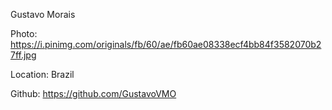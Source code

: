 Gustavo Morais

Photo: https://i.pinimg.com/originals/fb/60/ae/fb60ae08338ecf4bb84f3582070b27ff.jpg

Location: Brazil  

Github: https://github.com/GustavoVMO
